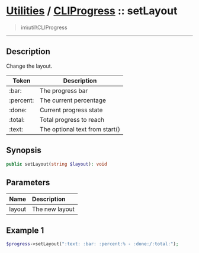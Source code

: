 # [Utilities](util.md) / [CLIProgress](util-CLIProgress.md) :: setLayout
 > im\util\CLIProgress
____

## Description
Change the layout.

| Token      | Description                       |
| ---------- | --------------------------------- |
| :bar:      | The progress bar                  |
| :percent:  | The current percentage            |
| :done:     | Current progress state            |
| :total:    | Total progress to reach           |
| :text:     | The optional text from start()    |

## Synopsis
```php
public setLayout(string $layout): void
```

## Parameters
| Name | Description |
| :--- | :---------- |
| layout | The new layout |

## Example 1
```php
$progress->setLayout(":text: :bar: :percent:% - :done:/:total:");
```
